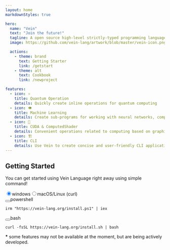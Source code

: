 ```yaml
---
layout: home
markdownStyles: true

hero:
  name: "Vein"
  text: "Join the future!"
  tagline: A open source high-level strictly-typed programming language with a support standalone OS, arm and quantum computing support.
  image: https://github.com/vein-lang/artwork/blob/master/vein-icon.png?raw=true

  actions:
    - theme: brand
      text: Getting Starter
      link: /getstart
    - theme: alt
      text: Cookbook
      link: /newproject

features:
  - icon: ⚛
    title: Quantum Operation
    details: Quickly create inline operations for quantum computing
  - icon: 👁
    title: Machine Learning
    details: Create sub-programs for working with neural networks, computer vision and more
  - icon: 🗿
    title: CUDA & ComputedShader
    details: Сonvenient operations related to computing based on graphics cards!
  - icon: 🏗
    title: CLI
    details: Use Vein to create concise and user-friendly CLI applications
---
```




<style>
@media (min-width: 768px) {
    .VPHome {
        margin-bottom: unset !important;
    }
}

</style>
<script setup>
import Footer from './.vitepress/theme/Footer.vue';
</script>



<!-- 
 STUPID SHIT FUCKING VITEPRESS NOT WORK I HATE THIS
include: ./index.gs.md-->
<div>
    <h2 id="getting-started" tabindex="-1">Getting Started <a class="header-anchor" href="#getting-started"
            aria-label="Permalink to &quot;Getting Started&quot;">&ZeroWidthSpace;</a></h2>
    <p>You
        can get started using Vein Language right away using simple
        command!</p>
    <div class="vp-code-group vp-adaptive-theme">
        <div class="tabs"><input type="radio" name="group-j93fG" id="tab-OqAEpnT" checked><label
                for="tab-OqAEpnT">windows</label><input type="radio" name="group-j93fG" id="tab-xbWHrEe"><label
                for="tab-xbWHrEe">macOS/Linux (curl)</label></div>
        <div class="blocks">
            <div class="language-powershell vp-adaptive-theme active"><button title="Copy Code"
                    class="copy"></button><span class="lang">powershell</span>
                <pre class="shiki shiki-themes github-light github-dark vp-code"
                    tabindex="0"><code><span class="line"><span style="--shiki-light:#24292E;--shiki-dark:#E1E4E8;">irm </span><span style="--shiki-light:#032F62;--shiki-dark:#9ECBFF;">"https://vein-lang.org/install.ps1"</span><span style="--shiki-light:#D73A49;--shiki-dark:#F97583;"> |</span><span style="--shiki-light:#24292E;--shiki-dark:#E1E4E8;"> iex</span></span></code></pre>
            </div>
            <div class="language-bash vp-adaptive-theme"><button title="Copy Code" class="copy"></button><span
                    class="lang">bash</span>
                <pre class="shiki shiki-themes github-light github-dark vp-code"
                    tabindex="0"><code><span class="line"><span style="--shiki-light:#6F42C1;--shiki-dark:#B392F0;">curl</span><span style="--shiki-light:#005CC5;--shiki-dark:#79B8FF;"> -fsSL</span><span style="--shiki-light:#032F62;--shiki-dark:#9ECBFF;"> https://vein-lang.org/install.sh</span><span style="--shiki-light:#D73A49;--shiki-dark:#F97583;"> |</span><span style="--shiki-light:#6F42C1;--shiki-dark:#B392F0;"> bash</span></span></code></pre>
            </div>
        </div>
    </div>
    <p><strong>*</strong>
        some features may not be available at the moment, but are being actively
        developed.</p>
</div>

<div style="margin: 100px;"></div>
<Footer></Footer>
